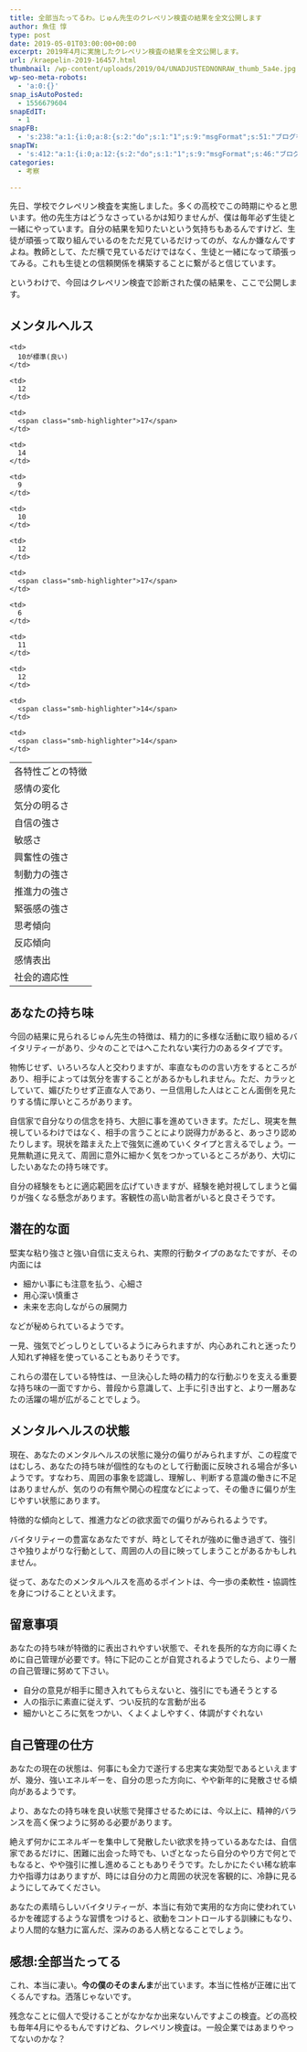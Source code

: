 ```yaml
---
title: 全部当たってるわ。じゅん先生のクレペリン検査の結果を全文公開します
author: 魚住 惇
type: post
date: 2019-05-01T03:00:00+00:00
excerpt: 2019年4月に実施したクレペリン検査の結果を全文公開します。
url: /kraepelin-2019-16457.html
thumbnail: /wp-content/uploads/2019/04/UNADJUSTEDNONRAW_thumb_5a4e.jpg
wp-seo-meta-robots:
  - 'a:0:{}'
snap_isAutoPosted:
  - 1556679604
snapEdIT:
  - 1
snapFB:
  - 's:238:"a:1:{i:0;a:8:{s:2:"do";s:1:"1";s:9:"msgFormat";s:51:"ブログを更新しました！%TITLE% %SITENAME%";s:8:"postType";s:1:"A";s:9:"isAutoImg";s:1:"A";s:8:"imgToUse";s:0:"";s:9:"isAutoURL";s:1:"A";s:8:"urlToUse";s:0:"";s:4:"doFB";i:0;}}";'
snapTW:
  - 's:412:"a:1:{i:0;a:12:{s:2:"do";s:1:"1";s:9:"msgFormat";s:46:"ブログを更新しました: %TITLE%  %URL%";s:8:"attchImg";s:1:"1";s:9:"isAutoImg";s:1:"A";s:8:"imgToUse";s:0:"";s:9:"isAutoURL";s:1:"A";s:8:"urlToUse";s:0:"";s:4:"doTW";i:0;s:8:"isPosted";s:1:"1";s:4:"pgID";s:19:"1123421803660005376";s:7:"postURL";s:56:"https://twitter.com/jun3010me/status/1123421803660005376";s:5:"pDate";s:19:"2019-05-01 03:00:05";}}";'
categories:
  - 考察

---
```

先日、学校でクレペリン検査を実施しました。多くの高校でこの時期にやると思います。他の先生方はどうなさっているかは知りませんが、<span class="smb-highlighter">僕は毎年必ず生徒と一緒にやっています</span>。自分の結果を知りたいという気持ちもあるんですけど、生徒が頑張って取り組んでいるのをただ見ているだけってのが、なんか嫌なんですよね。教師として、ただ横で見ているだけではなく、生徒と一緒になって頑張ってみる。これも生徒との信頼関係を構築することに繋がると信じています。

というわけで、今回はクレペリン検査で診断された僕の結果を、ここで公開します。

## メンタルヘルス

<table class="wp-block-table">
  <tr>
    <td>
      各特性ごとの特徴
    </td>
    
    <td>
      10が標準(良い)
    </td>
  </tr>
  
  <tr>
    <td>
      感情の変化
    </td>
    
    <td>
      12
    </td>
  </tr>
  
  <tr>
    <td>
      気分の明るさ
    </td>
    
    <td>
      <span class="smb-highlighter">17</span>
    </td>
  </tr>
  
  <tr>
    <td>
      自信の強さ
    </td>
    
    <td>
      14
    </td>
  </tr>
  
  <tr>
    <td>
      敏感さ
    </td>
    
    <td>
      9
    </td>
  </tr>
  
  <tr>
    <td>
      興奮性の強さ
    </td>
    
    <td>
      10
    </td>
  </tr>
  
  <tr>
    <td>
      制動力の強さ
    </td>
    
    <td>
      12
    </td>
  </tr>
  
  <tr>
    <td>
      推進力の強さ
    </td>
    
    <td>
      <span class="smb-highlighter">17</span>
    </td>
  </tr>
  
  <tr>
    <td>
      緊張感の強さ
    </td>
    
    <td>
      6
    </td>
  </tr>
  
  <tr>
    <td>
      思考傾向
    </td>
    
    <td>
      11
    </td>
  </tr>
  
  <tr>
    <td>
      反応傾向
    </td>
    
    <td>
      12
    </td>
  </tr>
  
  <tr>
    <td>
      感情表出
    </td>
    
    <td>
      <span class="smb-highlighter">14</span>
    </td>
  </tr>
  
  <tr>
    <td>
      社会的適応性
    </td>
    
    <td>
      <span class="smb-highlighter">14</span>
    </td>
  </tr>
</table>

## あなたの持ち味

今回の結果に見られるじゅん先生の特徴は、精力的に多様な活動に取り組めるバイタリティーがあり、少々のことではへこたれない実行力のあるタイプです。

物怖じせず、いろいろな人と交わりますが、率直なものの言い方をするところがあり、相手によっては気分を害することがあるかもしれません。ただ、カラッとしていて、媚びたりせず正直な人であり、<span class="smb-highlighter">一旦信用した人はとことん面倒を見たりする情に厚いところがあります。</span>

自信家で自分なりの信念を持ち、大胆に事を進めていきます。ただし、現実を無視しているわけではなく、相手の言うことにより説得力があると、あっさり認めたりします。現状を踏まえた上で強気に進めていくタイプと言えるでしょう。一見無軌道に見えて、周囲に意外に細かく気をつかっているところがあり、大切にしたいあなたの持ち味です。

自分の経験をもとに適応範囲を広げていきますが、経験を絶対視してしまうと偏りが強くなる懸念があります。客観性の高い助言者がいると良さそうです。

## 潜在的な面

堅実な粘り強さと強い自信に支えられ、実際的行動タイプのあなたですが、その内面には

  * 細かい事にも注意を払う、心細さ
  * 用心深い慎重さ
  * 未来を志向しながらの展開力

などが秘められているようです。

一見、強気でどっしりとしているようにみられますが、内心あれこれと迷ったり人知れず神経を使っていることもありそうです。

これらの潜在している特性は、一旦決心した時の精力的な行動ぶりを支える重要な持ち味の一面ですから、普段から意識して、上手に引き出すと、より一層あなたの活躍の場が広がることでしょう。

## メンタルヘルスの状態

現在、あなたのメンタルヘルスの状態に幾分の偏りがみられますが、この程度ではむしろ、あなたの持ち味が個性的なものとして行動面に反映される場合が多いようです。すなわち、周囲の事象を認識し、理解し、判断する意識の働きに不足はありませんが、気のりの有無や関心の程度などによって、その働きに偏りが生じやすい状態にあります。

特徴的な傾向として、推進力などの欲求面での偏りがみられるようです。

バイタリティーの豊富なあなたですが、時としてそれが強めに働き過ぎて、強引さや独りよがりな行動として、周囲の人の目に映ってしまうことがあるかもしれません。

従って、あなたのメンタルヘルスを高めるポイントは、今一歩の柔軟性・協調性を身につけることといえます。

## 留意事項

あなたの持ち味が特徴的に表出されやすい状態で、それを長所的な方向に導くために自己管理が必要です。特に下記のことが自覚されるようでしたら、より一層の自己管理に努めて下さい。

  * 自分の意見が相手に聞き入れてもらえないと、強引にでも通そうとする
  * 人の指示に素直に従えず、つい反抗的な言動が出る
  * 細かいところに気をつかい、くよくよしやすく、体調がすぐれない

## 自己管理の仕方

あなたの現在の状態は、何事にも全力で遂行する忠実な実効型であるといえますが、幾分、強いエネルギーを、自分の思った方向に、やや新年的に発散させる傾向があるようです。

より、あなたの持ち味を良い状態で発揮させるためには、今以上に、精神的バランスを高く保つように努める必要があります。

絶えず何かにエネルギーを集中して発散したい欲求を持っているあなたは、自信家であるだけに、困難に出会った時でも、いざとなったら自分のやり方で何とでもなると、やや強引に推し進めることもありそうです。たしかにたぐい稀な統率力や指導力はありますが、時には自分の力と周囲の状況を客観的に、冷静に見るようにしてみてください。

あなたの素晴らしいバイタリティーが、本当に有効で実用的な方向に使われているかを確認するような習慣をつけると、欲動をコントロールする訓練にもなり、より人間的な魅力に富んだ、深みのある人柄となることでしょう。

## 感想:全部当たってる

これ、本当に凄い。**今の僕のそのまんま**が出ています。本当に性格が正確に出てくるんですね。洒落じゃないです。

残念なことに個人で受けることがなかなか出来ないんですよこの検査。どの高校も毎年4月にやるもんですけどね、クレペリン検査は。一般企業ではあまりやってないのかな？